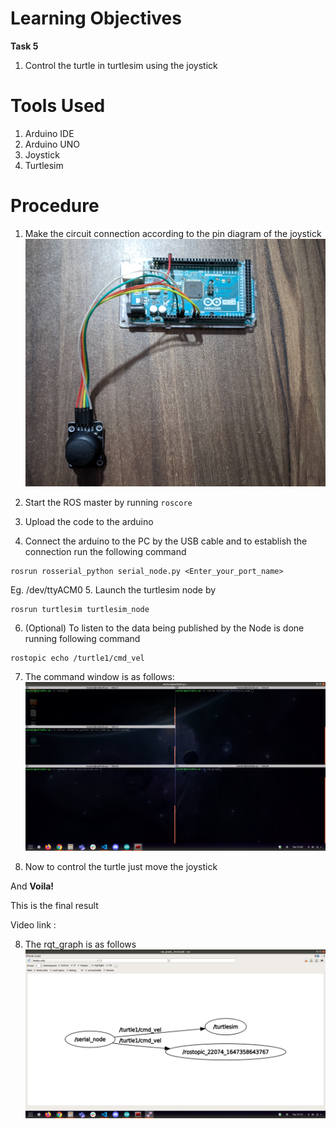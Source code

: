 # Learning Objectives

**Task 5**

1. Control the turtle in turtlesim using the joystick

# Tools Used

1. Arduino IDE
2. Arduino UNO
3. Joystick
4. Turtlesim

# Procedure

1. Make the circuit connection according to the pin diagram of the joystick
![hardware_setup](images/hardware_setup.jpg)

2. Start the ROS master by running ```roscore```
3. Upload the code to the arduino
4. Connect the arduino to the PC by the USB cable and to establish the connection run the following command
```
rosrun rosserial_python serial_node.py <Enter_your_port_name>
```
Eg. /dev/ttyACM0
5. Launch the turtlesim node by
```
rosrun turtlesim turtlesim_node
```
6. (Optional) To listen to the data being published by the Node is done running following command
```
rostopic echo /turtle1/cmd_vel 
```
7. The command window is as follows:
![command_window](images/command_window.png)

7. Now to control the turtle just move the joystick

And **Voila!**

This is the final result

Video link : 

8. The rqt_graph is as follows
![rqt_graph](images/rqt_graph.png)



